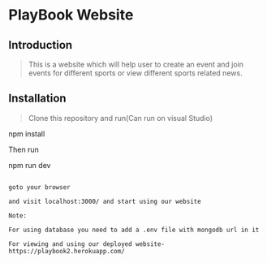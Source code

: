 # PlayBook Website

## Introduction

> This is a website which will help user to create an event and join events for different sports or view different sports related news.


## Installation

> Clone this repository and run(Can run on visual Studio)

npm install

Then run 

npm run dev
```

goto your browser

and visit localhost:3000/ and start using our website

Note:

For using database you need to add a .env file with mongodb url in it

For viewing and using our deployed website-  https://playbook2.herokuapp.com/



